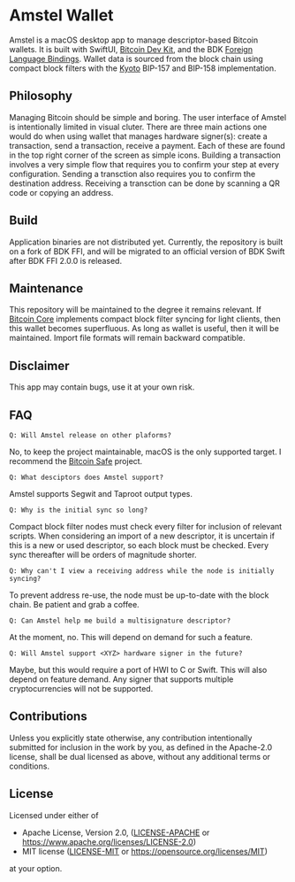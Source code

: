 # Amstel Wallet

Amstel is a macOS desktop app to manage descriptor-based Bitcoin wallets. It is built with SwiftUI, [Bitcoin Dev Kit](https://github.com/bitcoindevkit), and the BDK [Foreign Language Bindings](https://github.com/bitcoindevkit/bdk-ffi). Wallet data is sourced from the block chain using compact block filters with the [Kyoto](https://github.com/2140-dev/kyoto) BIP-157 and BIP-158 implementation.

## Philosophy

Managing Bitcoin should be simple and boring. The user interface of Amstel is intentionally limited in visual cluter. There are three main actions one would do when using wallet that manages hardware signer(s): create a transaction, send a transaction, receive a payment. Each of these are found in the top right corner of the screen as simple icons. Building a transaction involves a very simple flow that requires you to confirm your step at every configuration. Sending a transction also requires you to confirm the destination address. Receiving a transction can be done by scanning a QR code or copying an address.

## Build

Application binaries are not distributed yet. Currently, the repository is built on a fork of BDK FFI, and will be migrated to an official version of BDK Swift after BDK FFI 2.0.0 is released.

## Maintenance

This repository will be maintained to the degree it remains relevant. If [Bitcoin Core](https://github.com/bitcoin/bitcoin) implements compact block filter syncing for light clients, then this wallet becomes superfluous. As long as wallet is useful, then it will be maintained. Import file formats will remain backward compatible.

## Disclaimer

This app may contain bugs, use it at your own risk.

## FAQ

```Q: Will Amstel release on other plaforms?```

No, to keep the project maintainable, macOS is the only supported target. I recommend the [Bitcoin Safe](https://github.com/andreasgriffin/bitcoin-safe) project.

```Q: What desciptors does Amstel support?```

Amstel supports Segwit and Taproot output types.

```Q: Why is the initial sync so long?```

Compact block filter nodes must check every filter for inclusion of relevant scripts. When considering an import of a new descriptor, it is uncertain if this is a new or used descriptor, so each block must be checked. Every sync thereafter will be orders of magnitude shorter.

```Q: Why can't I view a receiving address while the node is initially syncing?```

To prevent address re-use, the node must be up-to-date with the block chain. Be patient and grab a coffee.

```Q: Can Amstel help me build a multisignature descriptor?```

At the moment, no. This will depend on demand for such a feature.

```Q: Will Amstel support <XYZ> hardware signer in the future?```

Maybe, but this would require a port of HWI to C or Swift. This will also depend on feature demand. Any signer that supports multiple cryptocurrencies will not be supported.

## Contributions

Unless you explicitly state otherwise, any contribution intentionally submitted for inclusion in the work by you, as defined in the Apache-2.0 license, shall be dual licensed as above, without any additional terms or conditions.

## License

Licensed under either of

* Apache License, Version 2.0, ([LICENSE-APACHE](LICENSE-APACHE) or <https://www.apache.org/licenses/LICENSE-2.0>)
* MIT license ([LICENSE-MIT](LICENSE-MIT) or <https://opensource.org/licenses/MIT>)

at your option.
